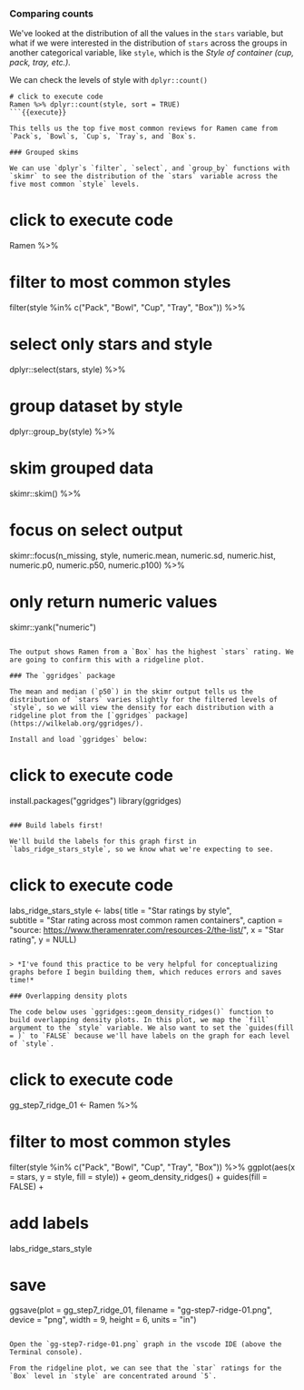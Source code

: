 ### Comparing counts

We've looked at the distribution of all the values in the `stars` variable, but what if we were interested in the distribution of `stars` across the groups in another categorical variable, like `style`, which is the *Style of container (cup, pack, tray, etc.).*

We can check the levels of style with `dplyr::count()`

```
# click to execute code
Ramen %>% dplyr::count(style, sort = TRUE)
```{{execute}}

This tells us the top five most common reviews for Ramen came from `Pack`s, `Bowl`s, `Cup`s, `Tray`s, and `Box`s.

### Grouped skims

We can use `dplyr`s `filter`, `select`, and `group_by` functions with `skimr` to see the distribution of the `stars` variable across the five most common `style` levels.

```
# click to execute code
Ramen %>% 
  # filter to most common styles
  filter(style %in% c("Pack", "Bowl",
                      "Cup", "Tray", "Box")) %>% 
  # select only stars and style
  dplyr::select(stars, style) %>% 
  # group dataset by style
  dplyr::group_by(style) %>% 
  # skim grouped data
  skimr::skim() %>% 
  # focus on select output
  skimr::focus(n_missing, style,
               numeric.mean, numeric.sd, numeric.hist,
               numeric.p0, numeric.p50, numeric.p100) %>% 
  # only return numeric values
  skimr::yank("numeric") 
```{{execute}}

The output shows Ramen from a `Box` has the highest `stars` rating. We are going to confirm this with a ridgeline plot.

### The `ggridges` package

The mean and median (`p50`) in the skimr output tells us the distribution of `stars` varies slightly for the filtered levels of `style`, so we will view the density for each distribution with a ridgeline plot from the [`ggridges` package](https://wilkelab.org/ggridges/).  

Install and load `ggridges` below:

```
# click to execute code
install.packages("ggridges")
library(ggridges)
```{{execute}}

### Build labels first!

We'll build the labels for this graph first in `labs_ridge_stars_style`, so we know what we're expecting to see. 

```
# click to execute code
labs_ridge_stars_style <- labs(
       title = "Star ratings by style",  
       subtitle = "Star rating across most common ramen containers",
       caption = "source: https://www.theramenrater.com/resources-2/the-list/",
       x = "Star rating", 
       y = NULL) 
```{{execute}}

> *I've found this practice to be very helpful for conceptualizing graphs before I begin building them, which reduces errors and saves time!*

### Overlapping density plots

The code below uses `ggridges::geom_density_ridges()` function to build overlapping density plots. In this plot, we map the `fill` argument to the `style` variable. We also want to set the `guides(fill = )` to `FALSE` because we'll have labels on the graph for each level of `style`.

```
# click to execute code
gg_step7_ridge_01 <- Ramen %>% 
  # filter to most common styles
  filter(style %in% c("Pack", "Bowl",
                      "Cup", "Tray", "Box")) %>% 
  ggplot(aes(x = stars,
             y = style,
             fill = style)) +
  geom_density_ridges() +
  guides(fill = FALSE) + 
  # add labels 
  labs_ridge_stars_style
# save
ggsave(plot = gg_step7_ridge_01,
       filename = "gg-step7-ridge-01.png",
       device = "png",
       width = 9,
       height = 6,
       units = "in")
```{{execute}}

Open the `gg-step7-ridge-01.png` graph in the vscode IDE (above the Terminal console). 

From the ridgeline plot, we can see that the `star` ratings for the `Box` level in `style` are concentrated around `5`.
